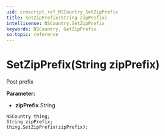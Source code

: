```yaml
---
uid: crmscript_ref_NSCountry_SetZipPrefix
title: SetZipPrefix(String zipPrefix)
intellisense: NSCountry.SetZipPrefix
keywords: NSCountry, GetZipPrefix
so.topic: reference
---
```


# SetZipPrefix(String zipPrefix)

Post prefix

**Parameter:** 
* **zipPrefix** String

```crmscript
NSCountry thing;
String zipPrefix;
thing.SetZipPrefix(zipPrefix);
```


